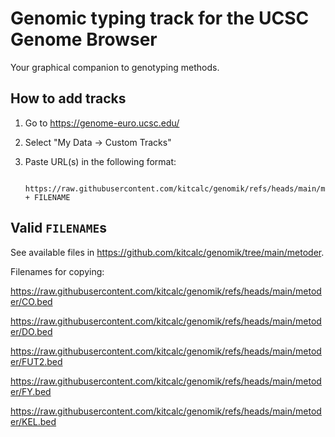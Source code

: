 # Genomic typing track for the UCSC Genome Browser

Your graphical companion to genotyping methods.

## How to add tracks

1. Go to https://genome-euro.ucsc.edu/
2. Select "My Data -> Custom Tracks"
3. Paste URL(s) in the following format:

        https://raw.githubusercontent.com/kitcalc/genomik/refs/heads/main/metoder/ + FILENAME

## Valid `FILENAME`s

See available files in https://github.com/kitcalc/genomik/tree/main/metoder.

Filenames for copying:

https://raw.githubusercontent.com/kitcalc/genomik/refs/heads/main/metoder/CO.bed

https://raw.githubusercontent.com/kitcalc/genomik/refs/heads/main/metoder/DO.bed

https://raw.githubusercontent.com/kitcalc/genomik/refs/heads/main/metoder/FUT2.bed

https://raw.githubusercontent.com/kitcalc/genomik/refs/heads/main/metoder/FY.bed

https://raw.githubusercontent.com/kitcalc/genomik/refs/heads/main/metoder/KEL.bed
